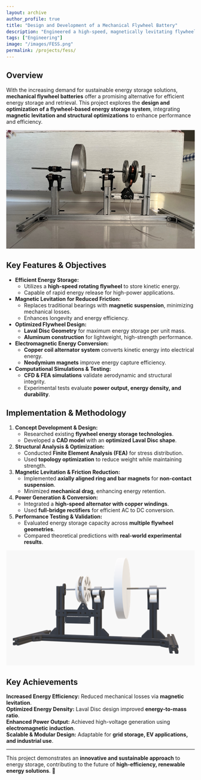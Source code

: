 ```yaml
---
layout: archive
author_profile: true
title: "Design and Development of a Mechanical Flywheel Battery"
description: "Engineered a high-speed, magnetically levitating flywheel energy storage system, optimizing rotor design for minimal energy loss. Implemented finite element analysis (FEA) simulations to improve mechanical stability and thermal efficiency, ensuring longer energy retention for sustainable power applications."
tags: ["Engineering"]
image: "/images/FESS.png"
permalink: /projects/fess/
---
```


## **Overview**
With the increasing demand for sustainable energy storage solutions, **mechanical flywheel batteries** offer a promising alternative for efficient energy storage and retrieval. This project explores the **design and optimization of a flywheel-based energy storage system**, integrating **magnetic levitation and structural optimizations** to enhance performance and efficiency.

![Flywheel Energy Storage](/images/FESS.png)

## **Key Features & Objectives**
- **Efficient Energy Storage:**
  - Utilizes a **high-speed rotating flywheel** to store kinetic energy.
  - Capable of rapid energy release for high-power applications.
- **Magnetic Levitation for Reduced Friction:**
  - Replaces traditional bearings with **magnetic suspension**, minimizing mechanical losses.
  - Enhances longevity and energy efficiency.
- **Optimized Flywheel Design:**
  - **Laval Disc Geometry** for maximum energy storage per unit mass.
  - **Aluminum construction** for lightweight, high-strength performance.
- **Electromagnetic Energy Conversion:**
  - **Copper coil alternator system** converts kinetic energy into electrical energy.
  - **Neodymium magnets** improve energy capture efficiency.
- **Computational Simulations & Testing:**
  - **CFD & FEA simulations** validate aerodynamic and structural integrity.
  - Experimental tests evaluate **power output, energy density, and durability**.

## **Implementation & Methodology**
1. **Concept Development & Design:**
   - Researched existing **flywheel energy storage technologies**.
   - Developed a **CAD model** with an **optimized Laval Disc shape**.
2. **Structural Analysis & Optimization:**
   - Conducted **Finite Element Analysis (FEA)** for stress distribution.
   - Used **topology optimization** to reduce weight while maintaining strength.
3. **Magnetic Levitation & Friction Reduction:**
   - Implemented **axially aligned ring and bar magnets** for **non-contact suspension**.
   - Minimized **mechanical drag**, enhancing energy retention.
4. **Power Generation & Conversion:**
   - Integrated a **high-speed alternator with copper windings**.
   - Used **full-bridge rectifiers** for efficient AC to DC conversion.
5. **Performance Testing & Validation:**
   - Evaluated energy storage capacity across **multiple flywheel geometries**.
   - Compared theoretical predictions with **real-world experimental results**.

![Flywheel CAD Design](/images/FESS_cad.png)

## **Key Achievements**
 **Increased Energy Efficiency:** Reduced mechanical losses via **magnetic levitation**.  
 **Optimized Energy Density:** Laval Disc design improved **energy-to-mass ratio**.  
 **Enhanced Power Output:** Achieved high-voltage generation using **electromagnetic induction**.  
 **Scalable & Modular Design:** Adaptable for **grid storage, EV applications, and industrial use**.  

---
This project demonstrates an **innovative and sustainable approach** to energy storage, contributing to the future of **high-efficiency, renewable energy solutions**. 🚀
